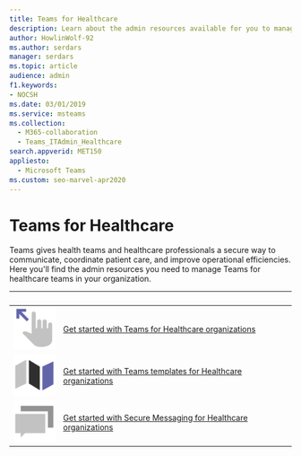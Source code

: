 ```yaml
---
title: Teams for Healthcare
description: Learn about the admin resources available for you to manage Teams for healthcare teams in your organization.
author: HowlinWolf-92
ms.author: serdars
manager: serdars
ms.topic: article
audience: admin
f1.keywords:
- NOCSH
ms.date: 03/01/2019
ms.service: msteams
ms.collection: 
  - M365-collaboration
  - Teams_ITAdmin_Healthcare
search.appverid: MET150
appliesto: 
  - Microsoft Teams
ms.custom: seo-marvel-apr2020
---
```


# Teams for Healthcare

Teams gives health teams and healthcare professionals a secure way to communicate, coordinate patient care, and improve operational efficiencies. Here you'll find the admin resources you need to manage Teams for healthcare teams in your organization.

|    &nbsp;           |         &nbsp;      |
| ------------- | ------------- |
| ![Screenshot of hand with a finger pointing at an arrow icon.](../media/get-started-teams.svg)  |  [Get started with Teams for Healthcare organizations](./healthcare/teams-in-hc.md) |
| ![Screenshot of a map icon.](../media/walkthrough-map-teams.svg) | [Get started with Teams templates for Healthcare organizations](./healthcare/healthcare-templates-admin-console.md) |
| ![Screenshot of dialog bubbles icon.](../media/chat.svg)  |  [Get started with Secure Messaging for Healthcare organizations](./healthcare/messaging-policies-hc.md) |
